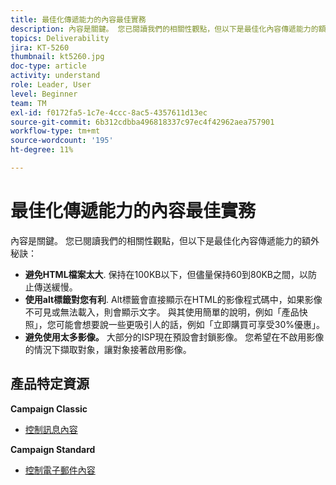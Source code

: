 ```yaml
---
title: 最佳化傳遞能力的內容最佳實務
description: 內容是關鍵。 您已閱讀我們的相關性觀點，但以下是最佳化內容傳遞能力的額外秘訣。
topics: Deliverability
jira: KT-5260
thumbnail: kt5260.jpg
doc-type: article
activity: understand
role: Leader, User
level: Beginner
team: TM
exl-id: f0172fa5-1c7e-4ccc-8ac5-4357611d13ec
source-git-commit: 6b312cdbba496818337c97ec4f42962aea757901
workflow-type: tm+mt
source-wordcount: '195'
ht-degree: 11%

---
```


# 最佳化傳遞能力的內容最佳實務

內容是關鍵。 您已閱讀我們的相關性觀點，但以下是最佳化內容傳遞能力的額外秘訣：

* **避免HTML檔案太大**. 保持在100KB以下，但儘量保持60到80KB之間，以防止傳送緩慢。
* **使用alt標籤對您有利**. Alt標籤會直接顯示在HTML的影像程式碼中，如果影像不可見或無法載入，則會顯示文字。 與其使用簡單的說明，例如「產品快照」，您可能會想要說一些更吸引人的話，例如「立即購買可享受30%優惠」。
* **避免使用太多影像。** 大部分的ISP現在預設會封鎖影像。 您希望在不啟用影像的情況下擷取對象，讓對象接著啟用影像。

## 產品特定資源

**Campaign Classic**

* [控制訊息內容](https://experienceleague.adobe.com/docs/campaign-classic/using/sending-messages/deliverability-management/control-message-content.html)

**Campaign Standard**

* [控制電子郵件內容](https://experienceleague.adobe.com/docs/campaign-standard/using/testing-and-sending/managing-deliverability/control-email-content.html#testing-and-sending)
